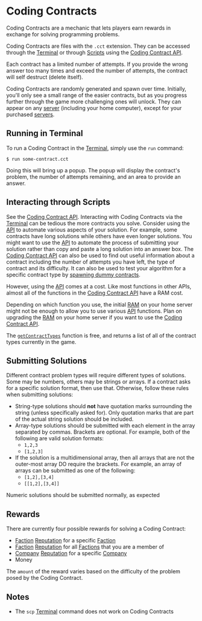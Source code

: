 # Coding Contracts

Coding Contracts are a mechanic that lets players earn rewards in exchange for solving programming problems.

Coding Contracts are files with the `.cct` extension.
They can be accessed through the [Terminal](terminal.md) or through [Scripts](scripts.md) using the [Coding Contract API](https://github.com/bitburner-official/bitburner-src/blob/stable/markdown/bitburner.codingcontract.md).

Each contract has a limited number of attempts.
If you provide the wrong answer too many times and exceed the number of attempts, the contract will self destruct (delete itself).

Coding Contracts are randomly generated and spawn over time. Initially, you'll only see a small range of the easier contracts, but as you progress further through the game more challenging ones will unlock.
They can appear on any [server](servers.md) (including your home computer), except for your purchased [servers](servers.md).

## Running in Terminal

To run a Coding Contract in the [Terminal](terminal.md), simply use the `run` command:

    $ run some-contract.cct

Doing this will bring up a popup.
The popup will display the contract's problem, the number of attempts remaining, and an area to provide an answer.

## Interacting through Scripts

See the [Coding Contract API](https://github.com/bitburner-official/bitburner-src/blob/stable/markdown/bitburner.codingcontract.md).
Interacting with Coding Contracts via the [Terminal](terminal.md) can be tedious the more contracts you solve.
Consider using the [API](https://github.com/bitburner-official/bitburner-src/blob/stable/markdown/bitburner.codingcontract.md) to automate various aspects of your solution.
For example, some contracts have long solutions while others have even longer solutions.
You might want to use the [API](https://github.com/bitburner-official/bitburner-src/blob/stable/markdown/bitburner.codingcontract.md) to automate the process of submitting your solution rather than copy and paste a long solution into an answer box.
The [Coding Contract API](https://github.com/bitburner-official/bitburner-src/blob/stable/markdown/bitburner.codingcontract.md) can also be used to find out useful information about a contract including the number of attempts you have left, the type of contract and its difficulty.
It can also be used to test your algorithm for a specific contract type by [spawning dummy contracts](https://github.com/bitburner-official/bitburner-src/blob/stable/markdown/bitburner.codingcontract.createdummycontract.md).

However, using the [API](https://github.com/bitburner-official/bitburner-src/blob/stable/markdown/bitburner.codingcontract.md) comes at a cost.
Like most functions in other APIs, almost all of the functions in the [Coding Contract API](https://github.com/bitburner-official/bitburner-src/blob/stable/markdown/bitburner.codingcontract.md) have a RAM cost.

Depending on which function you use, the initial [RAM](ram.md) on your home server might not be enough to allow you to use various [API](https://github.com/bitburner-official/bitburner-src/blob/stable/markdown/bitburner.codingcontract.md) functions.
Plan on upgrading the [RAM](ram.md) on your home server if you want to use the [Coding Contract API](https://github.com/bitburner-official/bitburner-src/blob/stable/markdown/bitburner.codingcontract.md).

The [`getContractTypes`](https://github.com/bitburner-official/bitburner-src/blob/stable/markdown/bitburner.codingcontract.getcontracttypes.md) function is free, and returns a list of all of the contract types currently in the game.

## Submitting Solutions

Different contract problem types will require different types of solutions.
Some may be numbers, others may be strings or arrays.
If a contract asks for a specific solution format, then use that.
Otherwise, follow these rules when submitting solutions:

- String-type solutions should **not** have quotation marks surrounding the string (unless specifically asked for).
  Only quotation marks that are part of the actual string solution should be included.
- Array-type solutions should be submitted with each element in the array separated by commas.
  Brackets are optional.
  For example, both of the following are valid solution formats:
  - `1,2,3`
  - `[1,2,3]`
- If the solution is a multidimensional array, then all arrays that are not the outer-most array DO require the brackets.
  For example, an array of arrays can be submitted as one of the following:
  - `[1,2],[3,4]`
  - `[[1,2],[3,4]]`

Numeric solutions should be submitted normally, as expected

## Rewards

There are currently four possible rewards for solving a Coding Contract:

- [Faction](factions.md) [Reputation](reputation.md) for a specific [Faction](factions.md)
- [Faction](factions.md) [Reputation](reputation.md) for all [Factions](factions.md) that you are a member of
- [Company](companies.md) [Reputation](reputation.md) for a specific [Company](companies.md)
- Money

The `amount` of the reward varies based on the difficulty of the problem posed by the Coding Contract.

## Notes

- The `scp` [Terminal](terminal.md) command does not work on Coding Contracts
